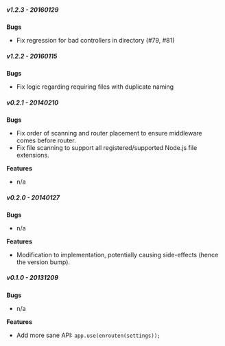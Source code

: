 ##### v1.2.3 - 20160129
**Bugs**
- Fix regression for bad controllers in directory (#79, #81)

##### v1.2.2 - 20160115
**Bugs**
- Fix logic regarding requiring files with duplicate naming

##### v0.2.1 - 20140210
**Bugs**
- Fix order of scanning and router placement to ensure middleware comes before router.
- Fix file scanning to support all registered/supported Node.js file extensions.

**Features**
- n/a

##### v0.2.0 - 20140127
**Bugs**
- n/a

**Features**
- Modification to implementation, potentially causing side-effects (hence the version bump).

##### v0.1.0 - 20131209
**Bugs**
- n/a

**Features**
- Add more sane API: `app.use(enrouten(settings));`
